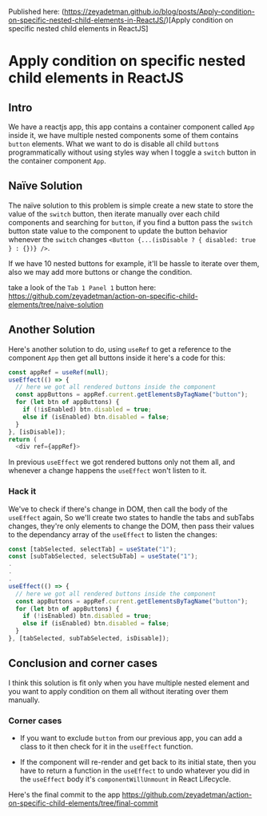 Published here: (https://zeyadetman.github.io/blog/posts/Apply-condition-on-specific-nested-child-elements-in-ReactJS/)[Apply condition on specific nested child elements in ReactJS]

# Apply condition on specific nested child elements in ReactJS

## Intro

We have a reactjs app, this app contains a container component called `App` inside it, we have multiple nested components some of them contains `button` elements. What we want to do is disable all child `button`s programmatically without using styles way when I toggle a `switch` button in the container component `App`.

## Naïve Solution

The naïve solution to this problem is simple create a new state to store the value of the `switch` button, then iterate manually over each child components and searching for `button`, if you find a button pass the `switch` button state value to the component to update the button behavior whenever the `switch` changes `<Button {...(isDisable ? { disabled: true } : {})} />`.

If we have 10 nested buttons for example, it'll be hassle to iterate over them, also we may add more buttons or change the condition.  

take a look of the `Tab 1 Panel 1` button here: https://github.com/zeyadetman/action-on-specific-child-elements/tree/naive-solution

## Another Solution

Here's another solution to do, using `useRef` to get a reference to the component `App` then get all buttons inside it here's a code for this:

```js
const appRef = useRef(null);
useEffect(() => {
  // here we got all rendered buttons inside the component
  const appButtons = appRef.current.getElementsByTagName("button"); 
  for (let btn of appButtons) {
    if (!isEnabled) btn.disabled = true;
    else if (isEnabled) btn.disabled = false;
  }
}, [isDisable]);
return (
  <div ref={appRef}> 
```
In previous `useEffect` we got rendered buttons only not them all, and whenever a change happens the `useEffect` won't listen to it.

### Hack it

We've to check if there's change in DOM, then call the body of the `useEffect` again, So we'll create two states to handle the tabs and subTabs changes, they're only elements to change the DOM, then pass their values to the dependancy array of the `useEffect` to listen the changes:

```js
const [tabSelected, selectTab] = useState("1");
const [subTabSelected, selectSubTab] = useState("1");
.
.
.
useEffect(() => {
  // here we got all rendered buttons inside the component
  const appButtons = appRef.current.getElementsByTagName("button"); 
  for (let btn of appButtons) {
    if (!isEnabled) btn.disabled = true;
    else if (isEnabled) btn.disabled = false;
  }
}, [tabSelected, subTabSelected, isDisable]);
```

## Conclusion and corner cases

I think this solution is fit only when you have multiple nested element and you want to apply condition on them all without iterating over them manually.

### Corner cases

- If you want to exclude `button` from our previous app, you can add a class to it then check for it in the `useEffect` function.

- If the component will re-render and get back to its initial state, then you have to return a function in the `useEffect` to undo whatever you did in the `useEffect` body it's `componentWillUnmount` in React Lifecycle.

Here's the final commit to the app https://github.com/zeyadetman/action-on-specific-child-elements/tree/final-commit
